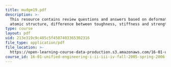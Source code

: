 ```yaml
---
title: mudgm19.pdf
description: >-
  This resource contains review questions and answers based on deformation of
  atomic structure, difference between toughness, stiffness and strength.
type: course
layout: pdf
uid: 213e319c9c485c5f4507403365302316
file_type: application/pdf
file_location: >-
  https://open-learning-course-data-production.s3.amazonaws.com/16-01-unified-engineering-i-ii-iii-iv-fall-2005-spring-2006/213e319c9c485c5f4507403365302316_mudgm19.pdf
course_id: 16-01-unified-engineering-i-ii-iii-iv-fall-2005-spring-2006
---
```

